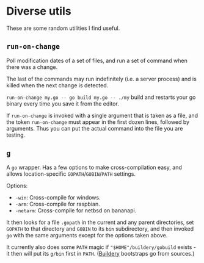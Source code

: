 # Diverse utils

These are some random utilities I find useful.

## `run-on-change`

Poll modification dates of a set of files, and
run a set of command when there was a change.

The last of the commands may run indefinitely
(i.e. a server process) and is killed when
the next change is detected.

`run-on-change my.go -- go build my.go -- ./my`
build and restarts your go binary every time
you save it from the editor.

If `run-on-change` is invoked with a single
argument that is taken as a file, and the token
`run-on-change` must appear in the first dozen lines,
followed by arguments. Thus you can put the actual
command into the file you are testing.

## `g`

A `go` wrapper. Has a few options to make
cross-compilation easy, and allows
location-specific `GOPATH`/`GOBIN`/`PATH`
settings.

Options:

* `-win`: Cross-compile for windows.
* `-arm`: Cross-compile for raspbian.
* `-netarm`: Cross-compile for netbsd on bananapi.

It then looks for a file `.gopath` in the current
and any parent directories, set `GOPATH` to
that directory and `GOBIN` to its `bin` subdirectory,
and then invoked `go` with the same arguments
except for the options taken above.

It currently also does some `PATH` magic if
`"$HOME"/buildery/gobuild` exists - it then
will put its `g/bin` first in `PATH`.
([Buildery](https://github.com/apk/buildery)
bootstraps go from sources.)
